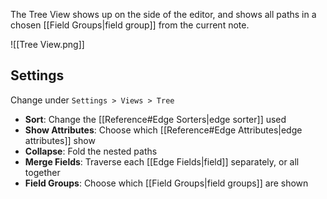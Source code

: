 The Tree View shows up on the side of the editor, and shows all paths in a chosen [[Field Groups|field group]] from the current note.

![[Tree View.png]]

## Settings

Change under `Settings > Views > Tree`

- **Sort**: Change the [[Reference#Edge Sorters|edge sorter]] used
- **Show Attributes**: Choose which [[Reference#Edge Attributes|edge attributes]] show
- **Collapse**: Fold the nested paths
- **Merge Fields**: Traverse each [[Edge Fields|field]] separately, or all together
- **Field Groups**: Choose which [[Field Groups|field groups]] are shown
